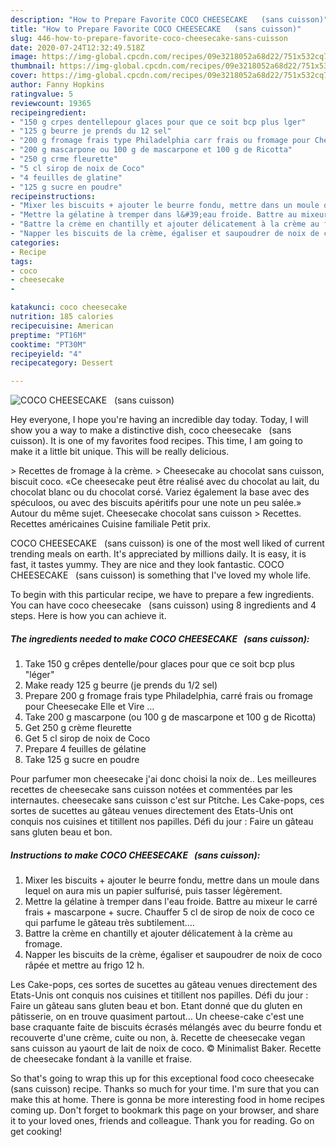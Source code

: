 ```yaml
---
description: "How to Prepare Favorite COCO CHEESECAKE   (sans cuisson)"
title: "How to Prepare Favorite COCO CHEESECAKE   (sans cuisson)"
slug: 446-how-to-prepare-favorite-coco-cheesecake-sans-cuisson
date: 2020-07-24T12:32:49.518Z
image: https://img-global.cpcdn.com/recipes/09e3218052a68d22/751x532cq70/coco-cheesecake-sans-cuisson-photo-principale-de-la-recette.jpg
thumbnail: https://img-global.cpcdn.com/recipes/09e3218052a68d22/751x532cq70/coco-cheesecake-sans-cuisson-photo-principale-de-la-recette.jpg
cover: https://img-global.cpcdn.com/recipes/09e3218052a68d22/751x532cq70/coco-cheesecake-sans-cuisson-photo-principale-de-la-recette.jpg
author: Fanny Hopkins
ratingvalue: 5
reviewcount: 19365
recipeingredient:
- "150 g crpes dentellepour glaces pour que ce soit bcp plus lger"
- "125 g beurre je prends du 12 sel"
- "200 g fromage frais type Philadelphia carr frais ou fromage pour Cheesecake Elle et Vire "
- "200 g mascarpone ou 100 g de mascarpone et 100 g de Ricotta"
- "250 g crme fleurette"
- "5 cl sirop de noix de Coco"
- "4 feuilles de glatine"
- "125 g sucre en poudre"
recipeinstructions:
- "Mixer les biscuits + ajouter le beurre fondu, mettre dans un moule dans lequel on aura mis un papier sulfurisé, puis tasser légèrement."
- "Mettre la gélatine à tremper dans l&#39;eau froide. Battre au mixeur le carré frais + mascarpone + sucre. Chauffer 5 cl de sirop de noix de coco ce qui parfume le gâteau très subtilement…."
- "Battre la crème en chantilly et ajouter délicatement à la crème au fromage."
- "Napper les biscuits de la crème, égaliser et saupoudrer de noix de coco râpée et mettre au frigo 12 h."
categories:
- Recipe
tags:
- coco
- cheesecake
- 

katakunci: coco cheesecake  
nutrition: 185 calories
recipecuisine: American
preptime: "PT16M"
cooktime: "PT30M"
recipeyield: "4"
recipecategory: Dessert

---
```



![COCO CHEESECAKE   (sans cuisson)](https://img-global.cpcdn.com/recipes/09e3218052a68d22/751x532cq70/coco-cheesecake-sans-cuisson-photo-principale-de-la-recette.jpg)

Hey everyone, I hope you're having an incredible day today. Today, I will show you a way to make a distinctive dish, coco cheesecake   (sans cuisson). It is one of my favorites food recipes. This time, I am going to make it a little bit unique. This will be really delicious.

&gt; Recettes de fromage à la crème. &gt; Cheesecake au chocolat sans cuisson, biscuit coco. «Ce cheesecake peut être réalisé avec du chocolat au lait, du chocolat blanc ou du chocolat corsé. Variez également la base avec des spéculoos, ou avec des biscuits apéritifs pour une note un peu salée.» Autour du même sujet. Cheesecake chocolat sans cuisson &gt; Recettes. Recettes américaines Cuisine familiale Petit prix.

COCO CHEESECAKE   (sans cuisson) is one of the most well liked of current trending meals on earth. It's appreciated by millions daily. It is easy, it is fast, it tastes yummy. They are nice and they look fantastic. COCO CHEESECAKE   (sans cuisson) is something that I've loved my whole life.


To begin with this particular recipe, we have to prepare a few ingredients. You can have coco cheesecake   (sans cuisson) using 8 ingredients and 4 steps. Here is how you can achieve it.

<!--inarticleads1-->

##### The ingredients needed to make COCO CHEESECAKE   (sans cuisson):

1. Take 150 g crêpes dentelle/pour glaces pour que ce soit bcp plus &#34;léger&#34;
1. Make ready 125 g beurre (je prends du 1/2 sel)
1. Prepare 200 g fromage frais type Philadelphia, carré frais ou fromage pour Cheesecake Elle et Vire …
1. Take 200 g mascarpone (ou 100 g de mascarpone et 100 g de Ricotta)
1. Get 250 g crème fleurette
1. Get 5 cl sirop de noix de Coco
1. Prepare 4 feuilles de gélatine
1. Take 125 g sucre en poudre


Pour parfumer mon cheesecake j&#39;ai donc choisi la noix de.. Les meilleures recettes de cheesecake sans cuisson notées et commentées par les internautes. cheesecake sans cuisson c&#39;est sur Ptitche. Les Cake-pops, ces sortes de sucettes au gâteau venues directement des Etats-Unis ont conquis nos cuisines et titillent nos papilles. Défi du jour : Faire un gâteau sans gluten beau et bon. 

<!--inarticleads2-->

##### Instructions to make COCO CHEESECAKE   (sans cuisson):

1. Mixer les biscuits + ajouter le beurre fondu, mettre dans un moule dans lequel on aura mis un papier sulfurisé, puis tasser légèrement.
1. Mettre la gélatine à tremper dans l&#39;eau froide. Battre au mixeur le carré frais + mascarpone + sucre. Chauffer 5 cl de sirop de noix de coco ce qui parfume le gâteau très subtilement….
1. Battre la crème en chantilly et ajouter délicatement à la crème au fromage.
1. Napper les biscuits de la crème, égaliser et saupoudrer de noix de coco râpée et mettre au frigo 12 h.


Les Cake-pops, ces sortes de sucettes au gâteau venues directement des Etats-Unis ont conquis nos cuisines et titillent nos papilles. Défi du jour : Faire un gâteau sans gluten beau et bon. Etant donné que du gluten en pâtisserie, on en trouve quasiment partout… Un cheese-cake c&#39;est une base craquante faite de biscuits écrasés mélangés avec du beurre fondu et recouverte d&#39;une crème, cuite ou non, à. Recette de cheesecake vegan sans cuisson au yaourt de lait de noix de coco. © Minimalist Baker. Recette de cheesecake fondant à la vanille et fraise. 

So that's going to wrap this up for this exceptional food coco cheesecake   (sans cuisson) recipe. Thanks so much for your time. I'm sure that you can make this at home. There is gonna be more interesting food in home recipes coming up. Don't forget to bookmark this page on your browser, and share it to your loved ones, friends and colleague. Thank you for reading. Go on get cooking!
